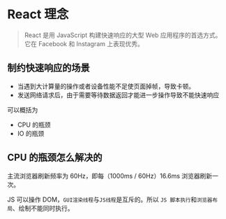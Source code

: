 # React 理念

> React 是用 JavaScript 构建快速响应的大型 Web 应用程序的首选方式。它在 Facebook 和 Instagram 上表现优秀。

## 制约快速响应的场景

-   当遇到大计算量的操作或者设备性能不足使页面掉帧，导致卡顿。
-   发送网络请求后，由于需要等待数据返回才能进一步操作导致不能快速响应

可以概括为

-   CPU 的瓶颈
-   IO 的瓶颈

## CPU 的瓶颈怎么解决的

主流浏览器刷新频率为 60Hz，即每（1000ms / 60Hz）16.6ms 浏览器刷新一次。

JS 可以操作 DOM，`GUI渲染线程`与`JS线程`是互斥的。所以 `JS 脚本执行`和`浏览器布局`、绘制不能同时执行。
